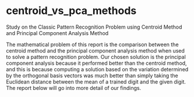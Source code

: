 # centroid_vs_pca_methods
Study on the Classic Pattern Recognition Problem using Centroid Method and Principal Component Analysis Method

The mathematical problem of this report is the comparison between the centroid method and the principal component analysis method when used to solve a pattern recognition problem. Our chosen solution is the principal component analysis because it performed better than the centroid method, and this is because computing a solution based on the variation determined by the orthogonal basis vectors was much better than simply taking the Euclidean distance between the mean of a trained digit and the given digit. The report below will go into more detail of our findings.
